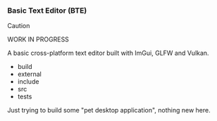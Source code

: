 ### Basic Text Editor (BTE)

> [!CAUTION]
> WORK IN PROGRESS

A basic cross-platform text editor built with ImGui, GLFW and Vulkan.
- build
- external
- include
- src
- tests

Just trying to build some "pet desktop application", nothing new here.